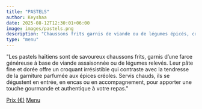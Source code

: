 ```yaml
---
title: "PASTELS"
author: Keyshaa
date: 2025-08-12T12:30:01+06:00
image: images/pastels.png
description: "Chaussons frits garnis de viande ou de légumes épicés, croustillants à souhait et parfaits à grignoter à toute heure."
type: "menu"
---
```


"Les pastels haïtiens sont de savoureux chaussons frits, garnis d’une farce généreuse à base de viande assaisonnée ou de légumes relevés. Leur pâte fine et dorée offre un croquant irrésistible qui contraste avec la tendresse de la garniture parfumée aux épices créoles. Servis chauds, ils se dégustent en entrée, en encas ou en accompagnement, pour apporter une touche gourmande et authentique à votre repas."

<div class="menu-price-buttons">
  <a href="/#price" class="btn btn-primary">Prix (€)</a>
  <a href="/menu" class="btn btn-primary">Menu</a>
</div>
